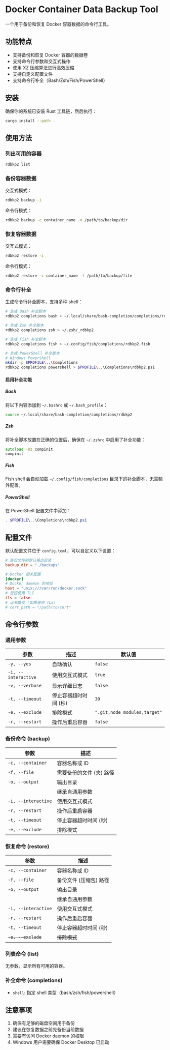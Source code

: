 # Docker Container Data Backup Tool

一个用于备份和恢复 Docker 容器数据的命令行工具。

## 功能特点

- 支持备份和恢复 Docker 容器的数据卷
- 支持命令行参数和交互式操作
- 使用 XZ 压缩算法进行高效压缩
- 支持自定义配置文件
- 支持命令行补全（Bash/Zsh/Fish/PowerShell）

## 安装

确保你的系统已安装 Rust 工具链，然后执行：

```bash
cargo install --path .
```

## 使用方法

### 列出可用的容器

```bash
rdbkp2 list
```

### 备份容器数据

交互式模式：

```bash
rdbkp2 backup -i
```

命令行模式：

```bash
rdbkp2 backup -c container_name -o /path/to/backup/dir
```

### 恢复容器数据

交互式模式：

```bash
rdbkp2 restore -i
```

命令行模式：

```bash
rdbkp2 restore -c container_name -f /path/to/backup/file
```

### 命令行补全

生成命令行补全脚本，支持多种 shell：

```bash
# 生成 Bash 补全脚本
rdbkp2 completions bash > ~/.local/share/bash-completion/completions/rdbkp2

# 生成 Zsh 补全脚本
rdbkp2 completions zsh > ~/.zsh/_rdbkp2

# 生成 Fish 补全脚本
rdbkp2 completions fish > ~/.config/fish/completions/rdbkp2.fish

# 生成 PowerShell 补全脚本
# Windows PowerShell
mkdir -p $PROFILE\..\Completions
rdbkp2 completions powershell > $PROFILE\..\Completions\rdbkp2.ps1
```

#### 启用补全功能

##### Bash

将以下内容添加到 `~/.bashrc` 或 `~/.bash_profile`：

```bash
source ~/.local/share/bash-completion/completions/rdbkp2
```

##### Zsh

将补全脚本放置在正确的位置后，确保在 `~/.zshrc` 中启用了补全功能：

```zsh
autoload -Uz compinit
compinit
```

##### Fish

Fish shell 会自动加载 `~/.config/fish/completions` 目录下的补全脚本，无需额外配置。

##### PowerShell

在 PowerShell 配置文件中添加：

```powershell
. $PROFILE\..\Completions\rdbkp2.ps1
```

## 配置文件

默认配置文件位于 `config.toml`，可以自定义以下设置：

```toml
# 备份文件的默认输出目录
backup_dir = "./backups"

# Docker 相关配置
[docker]
# Docker daemon 的地址
host = "unix:///var/run/docker.sock"
# 是否使用 TLS
tls = false
# 证书路径 (如果使用 TLS)
# cert_path = "/path/to/cert"
```

## 命令行参数

### 通用参数

| 参数                | 描述                    | 默认值                         |
|---------------------|-------------------------|--------------------------------|
| `-y, --yes`         | 自动确认                | `false`                        |
| `-i, --interactive` | 使用交互式模式          | `true`                         |
| `-v, --verbose`     | 显示详细日志            | `false`                        |
| `-t, --timeout`     | 停止容器超时时间 (秒)   | `30`                           |
| `-e, --exclude`     | 排除模式                | `".git,node_modules,target"`   |
| `-r, --restart`     | 操作后重启容器          | `false`                        |

### 备份命令 (backup)

| 参数                | 描述                    |
|---------------------|-------------------------|
| `-c, --container`   | 容器名称或 ID           |
| `-f, --file`        | 需要备份的文件 (夹) 路径|
| `-o, --output`      | 输出目录                |
|                     | 继承自通用参数          |
| `-i, --interactive` | 使用交互式模式          |
| `-r, --restart`     | 操作后重启容器          |
| `-t, --timeout`     | 停止容器超时时间 (秒)   |
| `-e, --exclude`     | 排除模式                |

### 恢复命令 (restore)

| 参数                | 描述                    |
|---------------------|-------------------------|
| `-c, --container`   | 容器名称或 ID           |
| `-f, --file`        | 备份文件 (压缩包) 路径  |
| `-o, --output`      | 输出目录                |
|                     | 继承自通用参数          |
| `-i, --interactive` | 使用交互式模式          |
| `-r, --restart`     | 操作后重启容器          |
| `-t, --timeout`     | 停止容器超时时间 (秒)   |
| ~~`-e, --exclude`~~ | ~~排除模式~~            |

### 列表命令 (list)

无参数，显示所有可用的容器。

### 补全命令 (completions)

- `shell`: 指定 shell 类型（bash/zsh/fish/powershell）

## 注意事项

1. 确保有足够的磁盘空间用于备份
2. 建议在恢复数据之前先备份当前数据
3. 需要有访问 Docker daemon 的权限
4. Windows 用户需要确保 Docker Desktop 已启动

